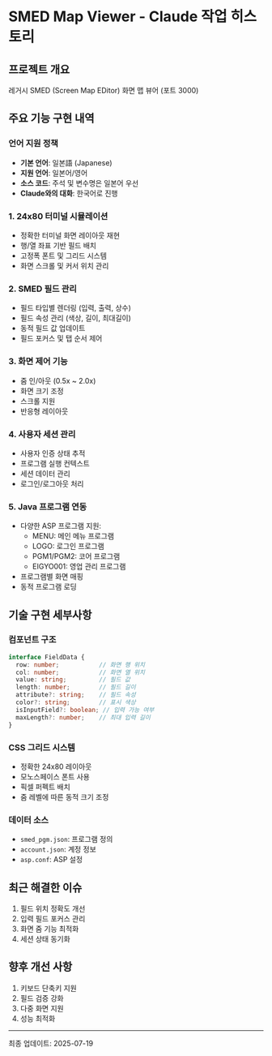 # SMED Map Viewer - Claude 작업 히스토리

## 프로젝트 개요
레거시 SMED (Screen Map EDitor) 화면 맵 뷰어 (포트 3000)

## 주요 기능 구현 내역

### 언어 지원 정책
- **기본 언어**: 일본語 (Japanese)
- **지원 언어**: 일본어/영어
- **소스 코드**: 주석 및 변수명은 일본어 우선
- **Claude와의 대화**: 한국어로 진행

### 1. 24x80 터미널 시뮬레이션
- 정확한 터미널 화면 레이아웃 재현
- 행/열 좌표 기반 필드 배치
- 고정폭 폰트 및 그리드 시스템
- 화면 스크롤 및 커서 위치 관리

### 2. SMED 필드 관리
- 필드 타입별 렌더링 (입력, 출력, 상수)
- 필드 속성 관리 (색상, 길이, 최대길이)
- 동적 필드 값 업데이트
- 필드 포커스 및 탭 순서 제어

### 3. 화면 제어 기능
- 줌 인/아웃 (0.5x ~ 2.0x)
- 화면 크기 조정
- 스크롤 지원
- 반응형 레이아웃

### 4. 사용자 세션 관리
- 사용자 인증 상태 추적
- 프로그램 실행 컨텍스트
- 세션 데이터 관리
- 로그인/로그아웃 처리

### 5. Java 프로그램 연동
- 다양한 ASP 프로그램 지원:
  - MENU: 메인 메뉴 프로그램
  - LOGO: 로그인 프로그램  
  - PGM1/PGM2: 코어 프로그램
  - EIGYO001: 영업 관리 프로그램
- 프로그램별 화면 매핑
- 동적 프로그램 로딩

## 기술 구현 세부사항

### 컴포넌트 구조
```typescript
interface FieldData {
  row: number;           // 화면 행 위치
  col: number;           // 화면 열 위치  
  value: string;         // 필드 값
  length: number;        // 필드 길이
  attribute?: string;    // 필드 속성
  color?: string;        // 표시 색상
  isInputField?: boolean; // 입력 가능 여부
  maxLength?: number;    // 최대 입력 길이
}
```

### CSS 그리드 시스템
- 정확한 24x80 레이아웃
- 모노스페이스 폰트 사용
- 픽셀 퍼펙트 배치
- 줌 레벨에 따른 동적 크기 조정

### 데이터 소스
- `smed_pgm.json`: 프로그램 정의
- `account.json`: 계정 정보
- `asp.conf`: ASP 설정

## 최근 해결한 이슈
1. 필드 위치 정확도 개선
2. 입력 필드 포커스 관리
3. 화면 줌 기능 최적화
4. 세션 상태 동기화

## 향후 개선 사항
1. 키보드 단축키 지원
2. 필드 검증 강화
3. 다중 화면 지원
4. 성능 최적화

---
최종 업데이트: 2025-07-19